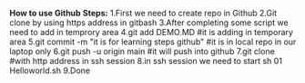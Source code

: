 **How to use Github**
**Steps:**
1.First we need to create repo in Github
2.Git clone by using https address in gitbash
3.After completing some script we need to add in temprory area
4.git add DEMO.MD #it is adding in temporary area
5.git commit -m "it is for learning steps github" #it is in local repo in our laptop only
6.git push -u origin main #it will push into github
7.git clone #with http address in ssh session
8.in ssh session we need to start sh 01 Helloworld.sh
9.Done
